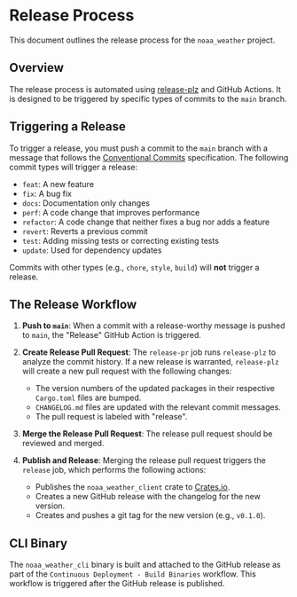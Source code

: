 # Release Process

This document outlines the release process for the `noaa_weather` project.

## Overview

The release process is automated using [release-plz](https://github.com/MarcoIeni/release-plz) and GitHub Actions. It is designed to be triggered by specific types of commits to the `main` branch.

## Triggering a Release

To trigger a release, you must push a commit to the `main` branch with a message that follows the [Conventional Commits](https://www.conventionalcommits.org/) specification. The following commit types will trigger a release:

-   `feat`: A new feature
-   `fix`: A bug fix
-   `docs`: Documentation only changes
-   `perf`: A code change that improves performance
-   `refactor`: A code change that neither fixes a bug nor adds a feature
-   `revert`: Reverts a previous commit
-   `test`: Adding missing tests or correcting existing tests
-   `update`: Used for dependency updates

Commits with other types (e.g., `chore`, `style`, `build`) will **not** trigger a release.

## The Release Workflow

1.  **Push to `main`**: When a commit with a release-worthy message is pushed to `main`, the "Release" GitHub Action is triggered.

2.  **Create Release Pull Request**: The `release-pr` job runs `release-plz` to analyze the commit history. If a new release is warranted, `release-plz` will create a new pull request with the following changes:

    -   The version numbers of the updated packages in their respective `Cargo.toml` files are bumped.
    -   `CHANGELOG.md` files are updated with the relevant commit messages.
    -   The pull request is labeled with "release".

3.  **Merge the Release Pull Request**: The release pull request should be reviewed and merged.

4.  **Publish and Release**: Merging the release pull request triggers the `release` job, which performs the following actions:
    -   Publishes the `noaa_weather_client` crate to [Crates.io](https://crates.io/).
    -   Creates a new GitHub release with the changelog for the new version.
    -   Creates and pushes a git tag for the new version (e.g., `v0.1.0`).

## CLI Binary

The `noaa_weather_cli` binary is built and attached to the GitHub release as part of the `Continuous Deployment - Build Binaries` workflow. This workflow is triggered after the GitHub release is published.
